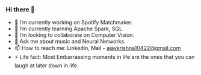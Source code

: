 ### Hi there 👋

- 🔭 I’m currently working on Spotify Matchmaker.
- 🌱 I’m currently learning Apache Spark, SQL.
- 👯 I’m looking to collaborate on Computer Vision.
- 💬 Ask me about music and Neural Networks.
- 📫 How to reach me: Linkedin, Mail - ajaykrishna10422@gmail.com
- ⚡ Life fact: Most Embarrassing moments in life are the ones that you can laugh at later down in life.


